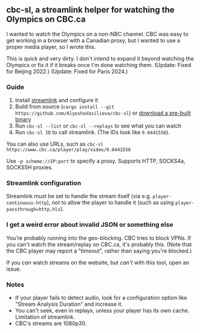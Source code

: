 ## cbc-sl, a streamlink helper for watching the Olympics on CBC.ca

I wanted to watch the Olympics on a non-NBC channel. CBC was easy to get working
in a browser with a Canadian proxy, but I wanted to use a proper media player,
so I wrote this.

This is quick and very dirty. I don't intend to expand it beyond watching the Olympics
or fix it if it breaks once I'm done watching them. (Update: Fixed for Beijing 2022.)
(Update: Fixed for Paris 2024.)

### Guide

1. Install [streamlink][sl] and configure it
2. Build from source (`cargo install --git https://github.com/AlyoshaVasilieva/cbc-sl`)
   or [download a pre-built binary](https://github.com/AlyoshaVasilieva/cbc-sl/releases)
3. Run `cbc-sl --list` or `cbc-sl --replays` to see what you can watch
4. Run `cbc-sl ID` to call streamlink. (The IDs look like `9.6441556`).

You can also use URLs, such as `cbc-sl https://www.cbc.ca/player/play/video/9.6441556`

Use `-p scheme://IP:port` to specify a proxy. Supports HTTP, SOCKS4a, SOCKS5H proxies.

[sl]: https://github.com/streamlink/streamlink

### Streamlink configuration

Streamlink must be set to handle the stream itself (via e.g. `player-continuous-http`),
*not* to allow the player to handle it (such as using `player-passthrough=http,hls`).

### I get a weird error about invalid JSON or something else

You're probably running into the geo-blocking. CBC tries to block VPNs. If you can't
watch the stream/replay on CBC.ca, it's probably this. (Note that the CBC player may report a
"timeout", rather than saying you're blocked.)

If you *can* watch streams on the website, but *can't* with this tool, open an issue.

### Notes

* If your player fails to detect audio, look for a configuration option like
  "Stream Analysis Duration" and increase it.
* You can't seek, even in replays, unless your player has its own cache. Limitation of streamlink.
* CBC's streams are 1080p30.
